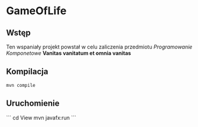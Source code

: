 # GameOfLife 

## Wstęp
Ten wspaniały projekt powstał w celu zaliczenia przedmiotu *Programowanie Komponetowe*
**Vanitas vanitatum et omnia vanitas**

## Kompilacja
`mvn compile`

## Uruchomienie
\`\`\`
cd View
mvn javafx:run
\`\`\`
